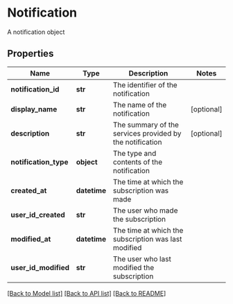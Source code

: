# Notification

A notification object

## Properties
Name | Type | Description | Notes
------------ | ------------- | ------------- | -------------
**notification_id** | **str** | The identifier of the notification | 
**display_name** | **str** | The name of the notification | [optional] 
**description** | **str** | The summary of the services provided by the notification | [optional] 
**notification_type** | **object** | The type and contents of the notification | 
**created_at** | **datetime** | The time at which the subscription was made | 
**user_id_created** | **str** | The user who made the subscription | 
**modified_at** | **datetime** | The time at which the subscription was last modified | 
**user_id_modified** | **str** | The user who last modified the subscription | 

[[Back to Model list]](../README.md#documentation-for-models) [[Back to API list]](../README.md#documentation-for-api-endpoints) [[Back to README]](../README.md)


